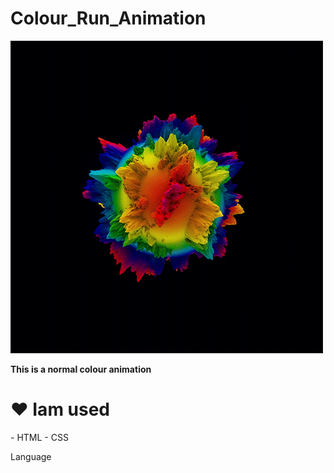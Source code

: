 # Colour_Run_Animation
<img alt="coding" src="https://github.com/rahadhasan07/Colour_Run_Animation/blob/main/Colour%20Run%20Animation.gif">

<p> <b> This is a normal colour animation </b> </p>

<h1> ❤️ Iam used </h1> 
- HTML
- CSS
<P>Language</P>
